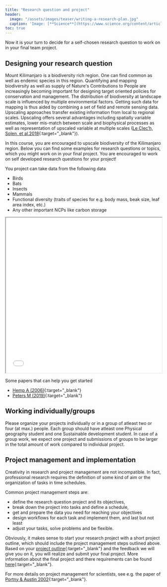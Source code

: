 ```yaml
---
title: "Research question and project"
header:
  image: "/assets/images/teaser/writing-a-research-plan.jpg"
  caption: 'Image: [**Science**](https://www.science.org/content/article/writing-research-plan){:target="_blank"}'
toc: true
---
```


Now it is your turn to decide for a self-chosen research question to work on in your final team project.

<!--more-->

## Designing your research question

Mount Kilimanjaro is a biodiversity rich region. One can find common as well as endemic species in this region. Quantifying and mapping biodiversity as well as supply of Nature's Contributions to People are increasingly becoming important for designing target oriented policies for conservation and management.
The distribution of biodiversity at landscape scale is influenced by multiple environmental factors. Getting such data for mapping is thus aided by combining a set of field and remote sensing data. 
Upscaling approaches transfer existing information from local to regional scales. Upscaling offers several advantages including spatially variable estimates, lower mis-match between scale and biophysical processes as well as representation of upscaled variable at multiple scales ([Le Clec’h, Solen, et al.2018](https://www.research-collection.ethz.ch/bitstream/handle/20.500.11850/261262/LeClech_2017_IJGIS.pdf?sequence=10){:target="_blank"}).

In this course, you are encouraged to upscale biodiversity of the Kilimanjaro region.
Below you can find some examples for research questions or topics, which you might work on in your final project. You are encouraged to work on self developed research questions for your project!

You project can take data from the following data 
* Birds
* Bats
* Insects 
* Mammals
* Functional diversity (traits of species for e.g. body mass, beak size, leaf area index, etc.)
* Any other important NCPs like carbon storage

<html>
  <head>
    <title>Title of the document</title>
  </head>
  <body>
    <iframe src="Understanding_the_Kilimanjaro_Study_area.pdf" width="100%" height="500px">
    </iframe>
  </body>
</html>

Some papers that can help you get started

* [Hemp A (2006)](https://onlinelibrary.wiley.com/doi/full/10.1111/j.1365-2028.2006.00679.x){:target="_blank"}
* [Peters M (2019)](https://www.nature.com/articles/%20s41586-019-1048-z){:target="_blank"}

## Working individually/groups

Please organize your projects individually or in a group of atleast two  or four (at max.) people. Each group should have atleast one Physical geography student and one Sustainable development student.
In case of a group work, we expect one project and submissions of groups to be larger in the total amount of work compared to individual project.

## Project management and implementation

Creativity in research and project management are not incompatible. In fact, professional research requires the definition of some kind of aim or the organization of tasks in time schedules.

Common project management steps are:

* define the research question project and its objectives,
* break down the project into tasks and define a schedule,
* get and prepare the data you need for reaching your objectives
* design workflows for each task and implement them, and last but not least
* adjust your tasks, solve problems and be flexible.

Obviously, it makes sense to start your research project with a short project outline, which should include the project management steps outlined above.
Based on your [project outline](/moer-mpg-upscaling/unit06/unit06-03_Project_outline.html){:target="_blank"} and the feedback we will give you on it, you will realize and submit your final project. 
More information about the final project and there requirements can be found [here](/moer-mpg-upscaling/unit06/unit06-04_Final_project.html){:target="_blank"}.

For more details on project management for scientists, see e.g. the paper of [Portny & Austin 2002](https://www.science.org/content/article/project-management-scientists){:target="_blank"}.
